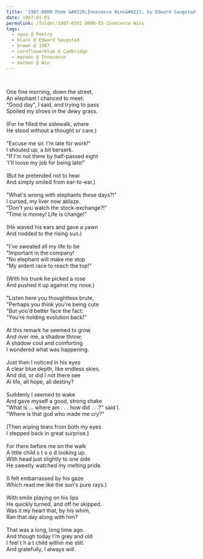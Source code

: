 ```yaml
---
title: '1987-0000 Poem &#8220;Innocence Wins&#8221; by Edward Saugstad, Cambridge, UK'
date: 1987-01-01
permalink: /folder/1987-0101-0000-ES-Innocence-Wins
tags:
  - aqua @ Poetry
  - black @ Edward Saugstad
  - brown @ 1987
  - cornflowerblue @ Cambridge
  - maroon @ Innocence
  - maroon @ Win
---
```


<br>

<p>
One fine morning, down the street,<br>
An elephant I chanced to meet:<br>
"Good day", I said, and trying to pass<br>
Spoiled my shoes in the dewy grass.<br>
<br>
(For he filled the sidewalk, where<br>
He stood without a thought or care.)<br>
<br>
"Excuse me sir. I'm late for work!"<br>
I shouted up, a bit berserk.<br>
"If I'm not there by half-passed eight<br>
'I'II loose my job for being late!"<br>
<br>
(But he pretended not to hear<br>
And simply smiled from ear-to-ear.)<br>
<br>
"What's wrong with elephants these days?!"<br>
I cursed, my liver now ablaze.<br>
"Don't you watch the stock-exchange?!"<br>
"Time is money! Life is change!"<br>
<br>
(He waved his ears and gave a yawn<br>
And nodded to the rising sun.)<br>
<br>
"I've sweated all my life to be<br>
"Important in the company!<br>
"No elephant will make me stop<br>
"My ardent race to reach the top!"<br>
<br>
(With his trunk he picked a rose<br>
And pushed it up against my nose.)<br>
<br>
"Listen here you thoughtless brute,<br>
"Perhaps you think you're being cute<br>
"But you'd better face the fact:<br>
"You're holding evolution back!"<br>
<br>
At this remark he seemed to grow<br>
And over me, a shadow throw;<br>
A shadow cool and comforting<br>
I wondered what was happening.<br>
<br>
Just then I noticed in his eyes<br>
A clear blue depth, like endless skies.<br>
And did, or did I not there see<br>
Al life, all hope, all destiny?<br>
<br>
Suddenly I seemed to wake<br>
And gave myself a good, strong shake<br>
"What is ... where am . . . how did . . .?" said I.<br>
"Where is that god who made me cry?"<br>
<br>
(Then wiping tears from both my eyes<br>
I stepped back in great surprise.)<br>
<br>
For there before me on the walk<br>
A little child s t o o d looking up.<br>
With head just slightly to one side<br>
He sweetly watched my melting pride.<br>
<br>
(I felt embarrassed by his gaze<br>
Which read me like the sun's pure rays.)<br>
<br>
With smile playing on his lips<br>
He quickly turned, and off he skipped.<br>
Was it my heart that, by his whim,<br>
Ran that day along with him?<br>
<br>
That was a long, long time ago.<br>
And though today I'm grey and old<br>
I feel t h a t child within me still.<br>
And gratefully, I always will.<br>
</p>